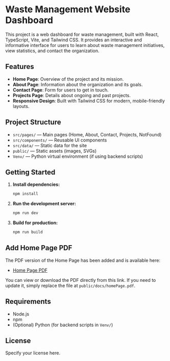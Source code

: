 # Waste Management Website Dashboard

This project is a web dashboard for waste management, built with React, TypeScript, Vite, and Tailwind CSS. It provides an interactive and informative interface for users to learn about waste management initiatives, view statistics, and contact the organization.

## Features
- **Home Page**: Overview of the project and its mission.
- **About Page**: Information about the organization and its goals.
- **Contact Page**: Form for users to get in touch.
- **Projects Page**: Details about ongoing and past projects.
- **Responsive Design**: Built with Tailwind CSS for modern, mobile-friendly layouts.

## Project Structure
- `src/pages/` — Main pages (Home, About, Contact, Projects, NotFound)
- `src/components/` — Reusable UI components
- `src/data/` — Static data for the site
- `public/` — Static assets (images, SVGs)
- `Venv/` — Python virtual environment (if using backend scripts)

## Getting Started
1. **Install dependencies:**
   ```bash
   npm install
   ```
2. **Run the development server:**
   ```bash
   npm run dev
   ```
3. **Build for production:**
   ```bash
   npm run build
   ```

## Add Home Page PDF
The PDF version of the Home Page has been added and is available here:

- [Home Page PDF](public/docs/homePage.pdf)

You can view or download the PDF directly from this link. If you need to update it, simply replace the file at `public/docs/homePage.pdf`.

## Requirements
- Node.js
- npm
- (Optional) Python (for backend scripts in `Venv/`)

## License
Specify your license here. 